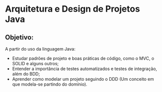 # Arquitetura e Design de Projetos Java

## Objetivo:

A partir do uso da linguagem Java: 

- Estudar padrões de projeto e boas práticas de código, como o MVC, o SOLID e alguns outros;
- Entender a importância de testes automatizados e testes de integração, além do BDD;
- Aprender como modelar um projeto seguindo o DDD (Um conceito em que modela-se partindo do domínio).
